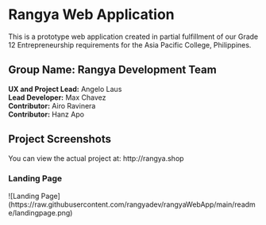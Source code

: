 <h1>Rangya Web Application</h1>

This is a prototype web application created in partial fulfillment of our Grade 12 Entrepreneurship requirements for the Asia Pacific College, Philippines.
<br />
<h2>Group Name: Rangya Development Team</h2>
<strong>UX and Project Lead:</strong> Angelo Laus <br />
<strong>Lead Developer:</strong> Max Chavez <br />
<strong>Contributor:</strong> Airo Ravinera <br />
<strong>Contributor:</strong> Hanz Apo </br />

<h2>Project Screenshots</h2>
You can view the actual project at: http://rangya.shop

<h3>Landing Page</h3>
![Landing Page](https://raw.githubusercontent.com/rangyadev/rangyaWebApp/main/readme/landingpage.png)
